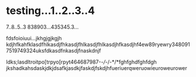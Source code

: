 # testing...1..2..3..4
7..8..5..3
838903...435345.3...

fdsfoioiuui...jkhgjgjkgjh
kdjhfkahfklasdfhlkasdjfhkasdjfhlkasdjfhlkasdjhfkasdjhf4ew89ryewry3480917519749324uksfdkasdfnkasdjfnaskdnjf

ldks;lasdltroitpo[trpyo[rpyt464687987-*-/-*/-*/*fghfghdfghfdgh
jkshadkahsdaskjdkjdsafkjasdkjfaskdjfskdjhfueriuerqweruowieuroweurower
